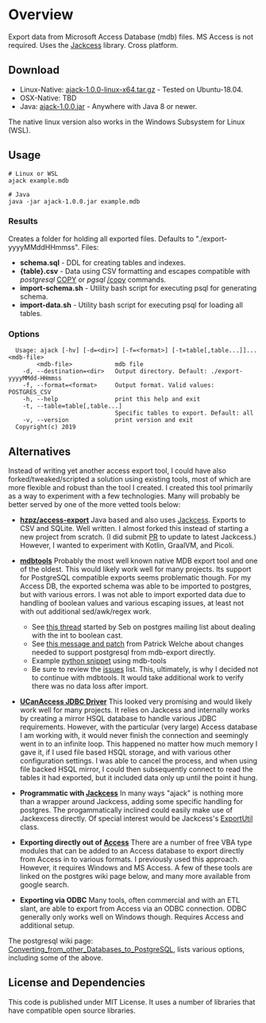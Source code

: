 # Overview
Export data from Microsoft Access Database (mdb) files. MS Access is not required. Uses the [Jackcess](https://jackcess.sourceforge.io) library. Cross platform.

## Download 
 * Linux-Native: [ajack-1.0.0-linux-x64.tar.gz](https://github.com/kaliatech/access-export-jack/releases) - Tested on Ubuntu-18.04.
 * OSX-Native: TBD
 * Java: [ajack-1.0.0.jar](https://github.com/kaliatech/access-export-jack/releases) - Anywhere with Java 8 or newer.
 
The native linux version also works in the Windows Subsystem for Linux (WSL).

## Usage
```console
# Linux or WSL
ajack example.mdb

# Java
java -jar ajack-1.0.0.jar example.mdb
```

### Results
Creates a folder for holding all exported files. Defaults to "./export-yyyyMMddHHmmss". Files:
 * **schema.sql** - DDL for creating tables and indexes.
 * **{table}.csv** - Data using CSV formatting and escapes compatible with *postgresql* [COPY](https://www.postgresql.org/docs/current/sql-copy.html) or *pgsql* [/copy](https://www.postgresql.org/docs/current/app-psql.html#APP-PSQL-META-COMMANDS-COPY) commands.
 * **import-schema&#46;sh** - Utility bash script for executing psql for generating schema.
 * **import-data&#46;sh** - Utility bash script for executing psql for loading all tables.

### Options
```console
  Usage: ajack [-hv] [-d=<dir>] [-f=<format>] [-t=table[,table...]]... <mdb-file>
        <mdb-file>            mdb file
    -d, --destination=<dir>   Output directory. Default: ./export-yyyyMMdd-HHmmss
    -f, --format=<format>     Output format. Valid values: POSTGRES_CSV
    -h, --help                print this help and exit
    -t, --table=table[,table...]
                              Specific tables to export. Default: all
    -v, --version             print version and exit
  Copyright(c) 2019
```

## Alternatives
Instead of writing yet another access export tool, I could have also forked/tweaked/scripted a solution using existing tools, most of which are more flexible and robust than the tool I created. I created this tool primarily as a way to experiment with a few technologies. Many will probably be better served by one of the more vetted tools below:

 * **[hzpz/access-export](https://github.com/hzpz/access-export)**
 Java based and also uses [Jackcess](https://jackcess.sourceforge.io/).  Exports to CSV and SQLite.  Well written. I almost forked this instead of starting a new project from scratch. (I did submit [PR](https://github.com/hzpz/access-export/pull/5) to update to latest Jackcess.)  However, I wanted to experiment with Kotlin, GraalVM, and Picoli.
 
 * **[mdbtools](https://github.com/brianb/mdbtools)**
 Probably the most well known native MDB export tool and one of the oldest.  This would likely work well for many projects. Its support for PostgreSQL compatible exports seems problematic though. For my Access DB, the exported schema was able to be imported to postgres, but with various errors.  I was not able to import exported data due to handling of boolean values and various escaping issues, at least not with out additional sed/awk/regex work.  
   * See [this thread](https://www.postgresql.org/message-id/flat/87ej9xqha4.fsf%40patagonia.sebmags.homelinux.org) started by Seb on postgres mailing list about dealing with the int to boolean cast.
   * See [this message and patch](https://sourceforge.net/p/mdbtools/mailman/message/5998326/) from Patrick Welche about changes needed to support postgresql from mdb-export directly.
   * Example [python snippet](https://gist.github.com/mywarr/9908044) using mdb-tools
   * Be sure to review the [issues](https://github.com/brianb/mdbtools/issues) list.  This, ultimately, is why I decided not to continue with mdbtools. It would take additional work to verify there was no data loss after import.
   
 * **[UCanAccess JDBC Driver](http://ucanaccess.sourceforge.net)**
 This looked very promising and would likely work well for many projects.  It relies on Jackcess and internally works by creating a mirror HSQL database to handle various JDBC requirements.  However, with the particular (very large) Access database I am working with, it would never finish the connection and seemingly went in to an infinite loop. This happened no matter how much memory I gave it, if I used file based HSQL storage, and with various other configuration settings.  I was able to cancel the process, and when using file backed HSQL mirror, I could then subsequently connect to read the tables it had exported, but it included data only up until the point it hung.
 
 * **Programmatic with [Jackcess](https://jackcess.sourceforge.io/)**
 In many ways "ajack" is nothing more than a wrapper around Jackcess, adding some specific handling for postgres.  The progammatically inclined could easily make use of Jackexcess directly. Of special interest would be Jackcess's [ExportUtil](https://jackcess.sourceforge.io/apidocs/index.html?com/healthmarketscience/jackcess/util/ExportUtil.html) class.

 * **Exporting directly out of [Access](https://products.office.com/en-us/access)**
 There are a number of free VBA type modules that can be added to an Access database to export directly from Access in to various formats.  I previously used this approach.  However, it requires Windows and MS Access. A few of these tools are linked on the postgres wiki page below, and many more available from google search.
 
 * **Exporting via ODBC**
 Many tools, often commercial and with an ETL slant, are able to export from Access via an ODBC connection.  ODBC generally only works well on Windows though. Requires Access and additional setup.

 The postgresql wiki page: [Converting_from_other_Databases_to_PostgreSQL](https://wiki.postgresql.org/wiki/Converting_from_other_Databases_to_PostgreSQL#Microsoft_Access), lists various options, including some of the above.
 
 ## License and Dependencies
 This code is published under MIT License. It uses a number of libraries that have compatible open source libraries.  
